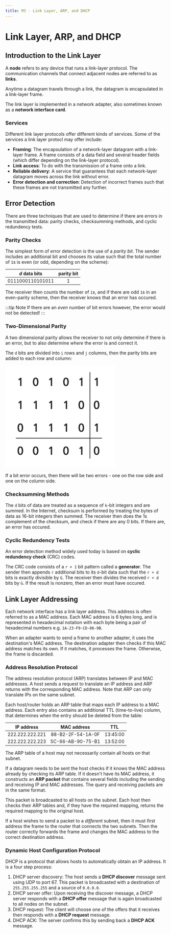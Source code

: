 ```yaml
---
title: M3 - Link Layer, ARP, and DHCP
---
```


# Link Layer, ARP, and DHCP

## Introduction to the Link Layer

A **node** refers to any device that runs a link-layer protocol. The communication channels that connect adjacent nodes are referred to as **links**.

Anytime a datagram travels through a link, the datagram is encapsulated in a link-layer frame.

The link layer is implemented in a network adapter, also sometimes known as a **network interface card**.

### Services

Different link layer protocols offer different kinds of services. Some of the services a link layer protocl may offer include:

- **Framing**: The encapsulation of a network-layer datagram with a link-layer frame. A frame consists of a data field and several header fields (which differ depending on the link-layer protocol).
- **Link access**: To do with the transmission of a frame onto a link.
- **Reliable delivery**: A service that guarantees that each network-layer datagram moves across the link without error.
- **Error detection and correction**: Detection of incorrect frames such that these frames are not transmitted any further.

## Error Detection

There are three techniques that are used to determine if there are errors in the transmitted data: parity checks, checksumming methods, and cyclic redundency tests.

### Parity Checks

The simplest form of error detection is the use of a *parity bit*. The sender includes an additional bit and chooses its value such that the total number of `1`s is even (or odd, depending on the scheme):

| *d* data bits    | parity bit |
| :--------------: | :--------: |
| 0111000110101011 | 1          |

The receiver then counts the number of `1`s, and if there are odd `1`s in an even-parity scheme, then the receiver knows that an error has occured.

:::tip Note
If there are an *even* number of bit errors however, the error would not be detected!
:::

### Two-Dimensional Parity

A two dimensional parity allows the receiver to not only determine if there is an error, but to also determine *where* the error is and correct it.

The `d` bits are divided into `i` rows and `j` columns, then the parity bits are added to each row and column:

![2-dimensional parity](./assets/2d-parity.png)

If a bit error occurs, then there will be two errors - one on the row side and one on the column side.

### Checksumming Methods

The `d` bits of data are treated as a sequence of `k`-bit integers and are summed. In the Internet, checksum is performed by treating the bytes of data as 16-bit integers then summed. The receiver then does the 1s complement of the checksum, and check if there are any 0 bits. If there are, an error has occured.

### Cyclic Redundency Tests

An error detection method widely used today is based on **cyclic redundency check** (CRC) codes.

The CRC code consists of a `r + 1` bit pattern called a **generator**. The sender then appends `r` additional bits to its `d`-bit data such that the `r + d` bits is exactly divisible by `G`. The receiver then divides the received `r + d` bits by `G`. If the result is nonzero, then an error must have occured.

## Link Layer Addressing

Each network interface has a link layer address. This address is often referred to as a MAC address. Each MAC address is 6 bytes long, and is represented in hexadecimal notation with each byte being a pair of hexadecimal numbers e.g. `1A-23-F9-CD-06-9B`.

When an adapter wants to send a frame to another adapter, it uses the destination's MAC address. The destination adapter then checks if this MAC address matches its own. If it matches, it processes the frame. Otherwise, the frame is discarded.

### Address Resolution Protocol

The address resolution protocol (ARP) translates between IP and MAC addresses. A host sends a request to translate an IP address and ARP returns with the corresponding MAC address. Note that ARP can only translate IPs on the same subnet.

Each host/router holds an ARP table that maps each IP address to a MAC address. Each entry also contains an additional TTL (time-to-live) column, that determines when the entry should be deleted from the table:

| IP address | MAC address | TTL |
| :--------: | :---------: |:--: |
| 222.222.222.221 | 88-B2-2F-54-1A-0F | 13:45:00 |
| 222.222.222.223 | 5C-66-AB-90-75-B1 | 13:52:00 |

The ARP table of a host may not necessarily contain all hosts on that subnet.

If a datagram needs to be sent the host checks if it knows the MAC address already by checking its ARP table. If it doesn't have its MAC address, it constructs an **ARP packet** that contains several fields including the sending and receiving IP and MAC addresses. The query and receiving packets are in the same format.

This packet is broadcasted to all hosts on the subnet. Each host then checks their ARP tables and, if they have the required mapping, returns the required mapping to the original host.

If a host wishes to send a packet to a *different* subnet, then it must first address the frame to the router that connects the two subnets. Then the router correctly forwards the frame and changes the MAC address to the correct destination address.

### Dynamic Host Configuration Protocol

DHCP is a protocol that allows hosts to automatically obtain an IP address. It is a four step process:

1. DHCP server discovery: The host sends a **DHCP discover** message sent using UDP to port 67. This packet is broadcasted with a destination of `255.255.255.255` and a source of `0.0.0.0`.
2. DHCP server offer: Upon receiving the discover message, a DHCP server responds with a **DHCP offer** message that is again broadcasted to all nodes on the subnet.
3. DHCP request: The client will choose one of the offers that it receives then responds with a **DHCP request** message.
4. DHCP ACK: The server confirms this by sending back a **DHCP ACK** message.

